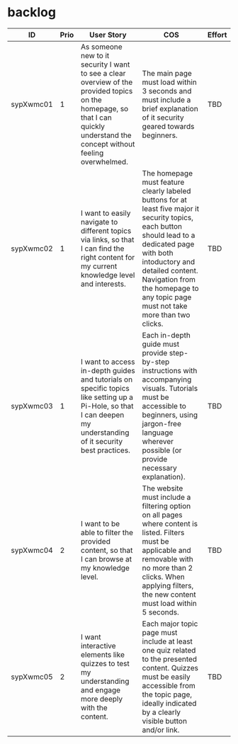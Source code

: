 # backlog

| ID | Prio | User Story | COS | Effort |
|------------|------|-------------------------------------------------------------------------------------------------------------------------|------------------------------------------------------------------------------------------------------------------------------------------------------------------------------------|--------|
| sypXwmc01 | 1 | As someone new to it security I want to see a clear overview of the provided topics on the homepage, so that I can quickly understand the concept without feeling overwhelmed. | The main page must load within 3 seconds and must include a brief explanation of it security geared towards beginners. | TBD |
| sypXwmc02 | 1 |  I want to easily navigate to different topics via links, so that I can find the right content for my current knowledge level and interests. | The homepage must feature clearly labeled buttons for at least five major it security topics, each button should lead to a dedicated page with both intoductory and detailed content. Navigation from the homepage to any topic page must not take more than two clicks. | TBD |
| sypXwmc03 | 1 |  I want to access in-depth guides and tutorials on specific topics like setting up a Pi-Hole, so that I can deepen my understanding of it security best practices. | Each in-depth guide must provide step-by-step instructions with accompanying visuals. Tutorials must be accessible to beginners, using jargon-free language wherever possible (or provide necessary explanation). | TBD |
| sypXwmc04 | 2 |  I want to be able to filter the provided content, so that I can browse at my knowledge level. | The website must include a filtering option on all pages where content is listed. Filters must be applicable and removable with no more than 2 clicks. When applying filters, the new content must load within 5 seconds. | TBD |
| sypXwmc05 | 2 |  I want interactive elements like quizzes to test my understanding and engage more deeply with the content. | Each major topic page must include at least one quiz related to the presented content. Quizzes must be easily accessible from the topic page, ideally indicated by a clearly visible button and/or link. | TBD |
